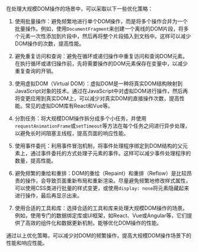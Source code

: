在处理大规模DOM操作的场景中，可以采取以下一些优化策略：

1. 使用批量操作：避免频繁地进行单个DOM操作，而是将多个操作合并为一个批量操作。例如，使用`DocumentFragment`来创建一个离线的DOM片段，将多个元素一次性添加到片段中，然后再将整个片段插入到文档中。这样可以减少DOM操作的次数，提高性能。

2. 避免重复访问和查询：避免在循环或递归操作中重复访问和查询DOM元素。在执行循环或递归操作前，先将需要操作的DOM元素保存在变量中，以减少重复查询的开销。

3. 使用虚拟DOM（Virtual DOM）：虚拟DOM是一种将真实DOM结构映射到JavaScript对象的技术。通过在JavaScript中对虚拟DOM进行操作，然后再将变更应用到真实DOM上，可以减少对真实DOM的直接操作次数，提高性能。常见的虚拟DOM库有React和Vue等。

4. 分割任务：将大规模DOM操作拆分成多个小任务，并使用`requestAnimationFrame`或`setTimeout`等方法在每个任务之间进行异步处理，以避免长时间阻塞主线程，提高页面的响应性能。

5. 使用事件委托：利用事件冒泡机制，将事件处理程序绑定到DOM结构的父元素上，通过事件委托的方式处理子元素的事件。这样可以减少事件处理程序的数量，提高性能。

6. 避免频繁的重绘和重排：DOM的重绘（Repaint）和重排（Reflow）是比较昂贵的操作，会导致页面重新布局和重新渲染。尽量避免频繁地修改样式属性，可以使用CSS类进行批量的样式变更，或使用`display: none`将元素隐藏起来进行操作，最后再显示出来。

7. 使用合适的工具和库：选择合适的工具和库来处理大规模DOM操作的场景。例如，使用专门的数据绑定库或UI框架，如React、Vue或Angular等，它们提供了高效的组件化和数据更新机制，能够优化DOM操作的性能。

通过以上优化策略，可以减少对DOM的频繁操作，提高大规模DOM操作场景下的性能和响应性能。